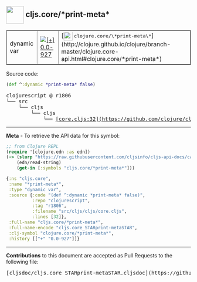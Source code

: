 ## <img width="48px" valign="middle" src="http://i.imgur.com/Hi20huC.png"> cljs.core/\*print-meta\*

 <table border="1">
<tr>

<td>dynamic var</td>
<td><a href="https://github.com/cljsinfo/cljs-api-docs/tree/0.0-927"><img valign="middle" alt="[+] 0.0-927" src="https://img.shields.io/badge/+-0.0--927-lightgrey.svg"></a> </td>
<td>
[<img height="24px" valign="middle" src="http://i.imgur.com/1GjPKvB.png"> <samp>clojure.core/\*print-meta\*</samp>](http://clojure.github.io/clojure/branch-master/clojure.core-api.html#clojure.core/*print-meta*)
</td>
</tr>
</table>






Source code:

```clj
(def ^:dynamic *print-meta* false)
```

 <pre>
clojurescript @ r1806
└── src
    └── cljs
        └── cljs
            └── <ins>[core.cljs:32](https://github.com/clojure/clojurescript/blob/r1806/src/cljs/cljs/core.cljs#L32)</ins>
</pre>


---

__Meta__ - To retrieve the API data for this symbol:

```clj
;; from Clojure REPL
(require '[clojure.edn :as edn])
(-> (slurp "https://raw.githubusercontent.com/cljsinfo/cljs-api-docs/catalog/cljs-api.edn")
    (edn/read-string)
    (get-in [:symbols "cljs.core/*print-meta*"]))
```

```clj
{:ns "cljs.core",
 :name "*print-meta*",
 :type "dynamic var",
 :source {:code "(def ^:dynamic *print-meta* false)",
          :repo "clojurescript",
          :tag "r1806",
          :filename "src/cljs/cljs/core.cljs",
          :lines [32]},
 :full-name "cljs.core/*print-meta*",
 :full-name-encode "cljs.core_STARprint-metaSTAR",
 :clj-symbol "clojure.core/*print-meta*",
 :history [["+" "0.0-927"]]}

```

---

__Contributions__ to this document are accepted as Pull Requests to the following file:

 <pre>
[cljsdoc/cljs.core_STARprint-metaSTAR.cljsdoc](https://github.com/cljsinfo/cljs-api-docs/blob/master/cljsdoc/cljs.core_STARprint-metaSTAR.cljsdoc)
</pre>

